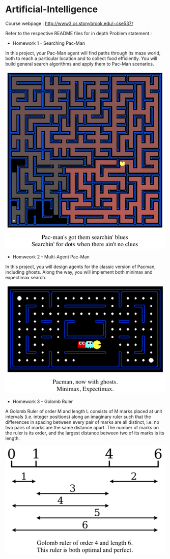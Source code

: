 # Artificial-Intelligence

Course webpage : http://www3.cs.stonybrook.edu/~cse537/


Refer to the respective README files for in depth Problem statement :


* Homework 1 - Searching Pac-Man

In this project, your Pac-Man agent will find paths through its maze world, both to reach a particular location and to collect food efficiently. You will build general search algorithms and apply them to Pac-Man scenarios.

![Searching Pac-Man](/images/SearchingPacMan.png)


* Homweork 2 - Multi-Agent Pac-Man

In this project, you will design agents for the classic version of Pacman, including ghosts. Along the way, you will implement both minimax and expectimax search.

![Multi-Agent Pac-Man](/images/MultiAgentPacMan.png)

* Homework 3 - Golomb Ruler

A Golomb Ruler of order M and length L consists of M marks placed at unit intervals (i.e. integer positions) along an imaginary ruler such that the differences in spacing between every pair of marks are all distinct, i.e. no two pairs of marks are the same distance apart. The number of marks on the ruler is its order, and the largest distance between two of its marks is its length.

![Golomb Ruler](/images/Golomb.png)
